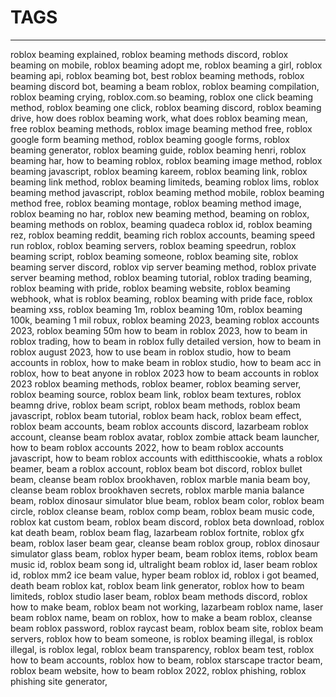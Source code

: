 # TAGS
----------
roblox beaming explained,
roblox beaming methods discord,
roblox beaming on mobile,
roblox beaming adopt me,
roblox beaming a girl,
roblox beaming api,
roblox beaming bot,
best roblox beaming methods,
roblox beaming discord bot,
beaming a beam roblox,
roblox beaming compilation,
roblox beaming crying,
roblox.com.so beaming,
roblox one click beaming method,
roblox beaming one click,
roblox beaming discord,
roblox beaming drive,
how does roblox beaming work,
what does roblox beaming mean,
free roblox beaming methods,
roblox image beaming method free,
roblox google form beaming method,
roblox beaming google forms,
roblox beaming generator,
roblox beaming guide,
roblox beaming henri,
roblox beaming har,
how to beaming roblox,
roblox beaming image method,
roblox beaming javascript,
roblox beaming kareem,
roblox beaming link,
roblox beaming link method,
roblox beaming limiteds,
beaming roblox lims,
roblox beaming method javascript,
roblox beaming method mobile,
roblox beaming method free,
roblox beaming montage,
roblox beaming method image,
roblox beaming no har,
roblox new beaming method,
beaming on roblox,
beaming methods on roblox,
beaming quadeca roblox id,
roblox beaming rez,
roblox beaming reddit,
beaming rich roblox accounts,
beaming speed run roblox,
roblox beaming servers,
roblox beaming speedrun,
roblox beaming script,
roblox beaming someone,
roblox beaming site,
roblox beaming server discord,
roblox vip server beaming method,
roblox private server beaming method,
roblox beaming tutorial,
roblox trading beaming,
roblox beaming with pride,
roblox beaming website,
roblox beaming webhook,
what is roblox beaming,
roblox beaming with pride face,
roblox beaming xss,
roblox beaming 1m,
roblox beaming 10m,
roblox beaming 100k,
beaming 1 mil robux,
roblox beaming 2023,
beaming roblox accounts 2023,
roblox beaming 50m
how to beam in roblox 2023,
how to beam in roblox trading,
how to beam in roblox fully detailed version,
how to beam in roblox august 2023,
how to use beam in roblox studio,
how to beam accounts in roblox,
how to make beam in roblox studio,
how to beam acc in roblox,
how to beat anyone in roblox 2023
how to beam accounts in roblox 2023
roblox beaming methods,
roblox beamer,
roblox beaming server,
roblox beaming source,
roblox beam link,
roblox beam textures,
roblox beamng drive,
roblox beam script,
roblox beam methods,
roblox beam javascript,
roblox beam tutorial,
roblox beam hack,
roblox beam effect,
roblox beam accounts,
beam roblox accounts discord,
lazarbeam roblox account,
cleanse beam roblox avatar,
roblox zombie attack beam launcher,
how to beam roblox accounts 2022,
how to beam roblox accounts javascript,
how to beam roblox accounts with editthiscookie,
whats a roblox beamer,
beam a roblox account,
roblox beam bot discord,
roblox bullet beam,
cleanse beam roblox brookhaven,
roblox marble mania beam boy,
cleanse beam roblox brookhaven secrets,
roblox marble mania balance beam,
roblox dinosaur simulator blue beam,
roblox beam color,
roblox beam circle,
roblox cleanse beam,
roblox comp beam,
roblox beam music code,
roblox kat custom beam,
roblox beam discord,
roblox beta download,
roblox kat death beam,
roblox beam flag,
lazarbeam roblox fortnite,
roblox gfx beam,
roblox laser beam gear,
cleanse beam roblox group,
roblox dinosaur simulator glass beam,
roblox hyper beam,
beam roblox items,
roblox beam music id,
roblox beam song id,
ultralight beam roblox id,
laser beam roblox id,
roblox mm2 ice beam value,
hyper beam roblox id,
roblox i got beamed,
death beam roblox kat,
roblox beam link generator,
roblox how to beam limiteds,
roblox studio laser beam,
roblox beam methods discord,
roblox how to make beam,
roblox beam not working,
lazarbeam roblox name,
laser beam roblox name,
beam on roblox,
how to make a beam roblox,
cleanse beam roblox password,
roblox raycast beam,
roblox beam site,
roblox beam servers,
roblox how to beam someone,
is roblox beaming illegal,
is roblox illegal,
is roblox legal,
roblox beam transparency,
roblox beam test,
roblox how to beam accounts,
roblox how to beam,
roblox starscape tractor beam,
roblox beam website,
how to beam roblox 2022,
roblox phishing,
roblox phishing site generator,
